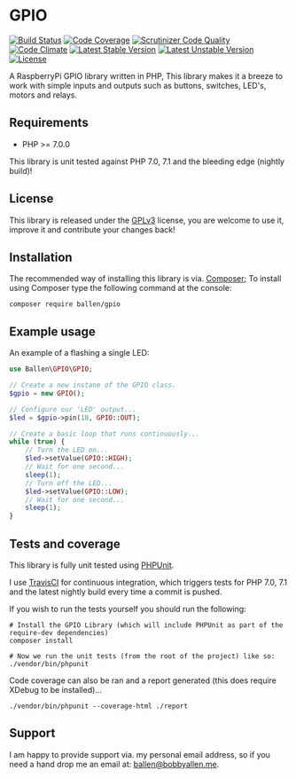 # GPIO

[![Build Status](https://scrutinizer-ci.com/g/allebb/gpio/badges/build.png?b=master)](https://scrutinizer-ci.com/g/allebb/gpio/build-status/master)
[![Code Coverage](https://scrutinizer-ci.com/g/allebb/gpio/badges/coverage.png?b=master)](https://scrutinizer-ci.com/g/allebb/gpio/?branch=master)
[![Scrutinizer Code Quality](https://scrutinizer-ci.com/g/allebb/gpio/badges/quality-score.png?b=master)](https://scrutinizer-ci.com/g/allebb/gpio/?branch=master)
[![Code Climate](https://codeclimate.com/github/allebb/gpio/badges/gpa.svg)](https://codeclimate.com/github/allebb/metar)
[![Latest Stable Version](https://poser.pugx.org/ballen/gpio/v/stable)](https://packagist.org/packages/ballen/gpio)
[![Latest Unstable Version](https://poser.pugx.org/ballen/gpio/v/unstable)](https://packagist.org/packages/ballen/gpio)
[![License](https://poser.pugx.org/ballen/gpio/license)](https://packagist.org/packages/ballen/gpio)

A RaspberryPi GPIO library written in PHP, This library makes it a breeze to work with simple inputs and outputs such as buttons, switches, LED's, motors and relays.

## Requirements

* PHP >= 7.0.0

This library is unit tested against PHP 7.0, 7.1 and the bleeding edge (nightly build)!

License
-------

This library is released under the [GPLv3](https://raw.githubusercontent.com/allebb/gpio/master/LICENSE) license, you are welcome to use it, improve it and contribute your changes back!

Installation
------------

The recommended way of installing this library is via. [Composer](http://getcomposer.org); To install using Composer type the following command at the console:

```shell
composer require ballen/gpio
```

Example usage
-------------

An example of a flashing a single LED:

```php
use Ballen\GPIO\GPIO;

// Create a new instane of the GPIO class.
$gpio = new GPIO();

// Configure our 'LED' output...
$led = $gpio->pin(18, GPIO::OUT);

// Create a basic loop that runs continuously...
while (true) {
    // Turn the LED on...
    $led->setValue(GPIO::HIGH);
    // Wait for one second...
    sleep(1);
    // Turn off the LED...
    $led->setValue(GPIO::LOW);
    // Wait for one second...
    sleep(1);
}
```

Tests and coverage
------------------

This library is fully unit tested using [PHPUnit](https://phpunit.de/).

I use [TravisCI](https://travis-ci.org/) for continuous integration, which triggers tests for PHP 7.0, 7.1 and the latest nightly build every time a commit is pushed.

If you wish to run the tests yourself you should run the following:

```shell
# Install the GPIO Library (which will include PHPUnit as part of the require-dev dependencies)
composer install

# Now we run the unit tests (from the root of the project) like so:
./vendor/bin/phpunit
```

Code coverage can also be ran and a report generated (this does require XDebug to be installed)...

```shell
./vendor/bin/phpunit --coverage-html ./report
```

Support
-------

I am happy to provide support via. my personal email address, so if you need a hand drop me an email at: [ballen@bobbyallen.me]().